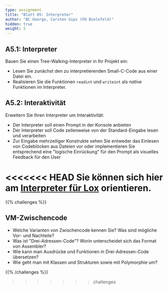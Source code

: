```yaml
---
type: assignment
title: "Blatt 05: Interpreter"
author: "BC George, Carsten Gips (FH Bielefeld)"
hidden: true
weight: 5
---
```



## A5.1: Interpreter

Bauen Sie einen Tree-Walking-Interpreter in Ihr Projekt ein:

*   Lesen Sie zunächst den zu interpretierenden Small-C-Code aus einer Datei ein.
*   Realisieren Sie die Funktionen `readint` und `writeint` als *native* Funktionen im Interpreter.


## A5.2: Interaktivität

Erweitern Sie Ihren Interpreter um Interaktivität:

*   Der Interpreter soll einen Prompt in der Konsole anbieten
*   Der Interpreter soll Code zeilenweise von der Standard-Eingabe lesen und verarbeiten
*   Zur Eingabe mehrzeiliger Konstrukte sehen Sie entweder das Einlesen von
    Codeblöcken aus Dateien vor oder implementieren Sie entsprechend eine "logische
    Einrückung" für den Prompt als visuelles Feedback für den User

<<<<<<< HEAD
Sie können sich hier am [Interpreter für Lox](https://craftinginterpreters.com/a-tree-walk-interpreter.html) orientieren.
=======
{{% challenges %}}
## VM-Zwischencode

*   Welche Varianten von Zwischencode kennen Sie? Was sind mögliche Vor- und Nachteile?
*   Was ist "Drei-Adressen-Code"? Worin unterscheidet sich das Format von Assembler?
*   Wie kann man Ausdrücke und Funktionen in Drei-Adressen-Code übersetzen?
*   Wie geht man mit Klassen und Strukturen sowie mit Polymorphie um?

{{% /challenges %}}
>>>>>>> challenges
